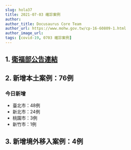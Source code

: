 ```yaml
---
slug: hola37
title: 2021-07-03 確診案例
author: 
author_title: Docusaurus Core Team
author_url: https://www.mohw.gov.tw/cp-16-60809-1.html
author_image_url: 
tags: [covid-19, 0703 確診案例]
---
```


## 1. [衛福部公告連結](https://www.cdc.gov.tw/Bulletin/Detail/75mzJEXQUlqOUK6jOkSFvw?typeid=9)

## 2. 新增本土案例：76例

### 今日新增
* 臺北市：48例
* 新北市：24例
* 桃園市：3例
* 新竹市：1例

## 3. 新增境外移入案例：4例
